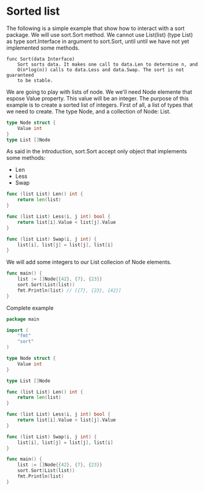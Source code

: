 # Sorted list

The following is a simple example that show how to interact with a sort package. We will use sort.Sort method. We cannot use List(list) (type List) as type sort.Interface in argument to sort.Sort, until until we have not yet implemented some methods.

    func Sort(data Interface)
        Sort sorts data. It makes one call to data.Len to determine n, and
        O(n*log(n)) calls to data.Less and data.Swap. The sort is not guaranteed
        to be stable.
     
We are going to play with lists of node. We we'll need Node elemente that espose Value property. This value will be an integer. The purpose of this example is to create a sorted list of integers. First of all, a list of types that we need to create. The type Node, and a collection of Node: List.

```go
type Node struct {
	Value int
}
type List []Node
```

As said in the introduction, sort.Sort accept only object that implements some methods:

- Len
- Less
- Swap

```go
func (list List) Len() int {
	return len(list)
}

func (list List) Less(i, j int) bool {
	return list[i].Value < list[j].Value
}

func (list List) Swap(i, j int) {
	list[i], list[j] = list[j], list[i]
}
```

We will add some integers to our List collecion of Node elements.

```go
func main() {
	list := []Node{{42}, {7}, {23}}
	sort.Sort(List(list))
	fmt.Println(list) // [{7}, {23}, {42}]
}
```

Complete example

```go
package main

import (
	"fmt"
	"sort"
)

type Node struct {
	Value int
}

type List []Node

func (list List) Len() int {
	return len(list)
}

func (list List) Less(i, j int) bool {
	return list[i].Value < list[j].Value
}

func (list List) Swap(i, j int) {
	list[i], list[j] = list[j], list[i]
}

func main() {
	list := []Node{{42}, {7}, {23}}
	sort.Sort(List(list))
	fmt.Println(list)
}
```